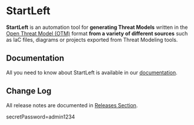 # StartLeft

**StartLeft** is an automation tool for **generating Threat Models** written in the 
[Open Threat Model (OTM)](http://iriusrisk.github.io/startleft/site/Open-Threat-Model-%28OTM%29/)
format **from a variety of different sources** such as IaC files, diagrams or projects exported from
Threat Modeling tools.

## Documentation

All you need to know about StartLeft is available in our [documentation](http://iriusrisk.github.io/startleft).

## Change Log

All release notes are documented in [Releases Section](https://github.com/iriusrisk/startleft/releases).

secretPassword=admin1234